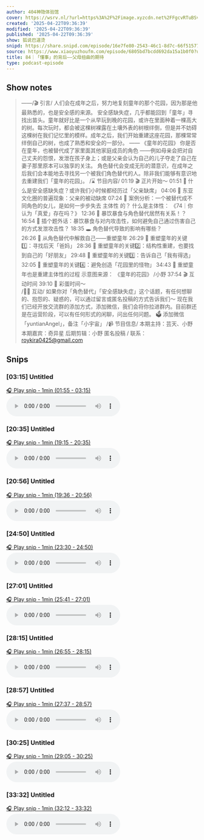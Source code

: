 ```yaml
---
author: 404神隐体验馆
cover: https://wsrv.nl/?url=https%3A%2F%2Fimage.xyzcdn.net%2FFgcvRTuBSvcaed0fE05NJfm7RElV.jpg&w=200&h=200
created: '2025-04-22T09:36:39'
modified: '2025-04-22T09:36:39'
published: '2025-04-22T09:36:39'
show: 狐说巴道烫
snipd: https://share.snipd.com/episode/16e7fe80-2543-46c1-8d7c-66f515774c34
source: https://www.xiaoyuzhoufm.com/episode/6805bd7bcdd692da15a1b0f0?utm_source=rss
title: 84｜「懂事」的背后——父母扭曲的期待
type: podcast-episode
---
```



## Show notes
> ——/🎬 引言/  人们会在成年之后，努力地复刻童年的那个花园，因为那是他最熟悉的，也是安全感的来源。  安全感缺失症，几乎都能回到「童年」寻找出苗头。童年就好比是一个从早玩到晚的花园，或许在里面种着一棵高大的树。每次玩时，都会被这棵树裸露在土壤外表的树根绊倒，但是并不妨碍这棵树在我们记忆里的模样。成年之后，我们开始重建这座花园，那棵常常绊倒自己的树，也成了熟悉和安全的一部分。   ——   《童年的花园》     你是否在童年，也被替代成了家里面其他家庭成员的角色 ——例如母亲会把对自己丈夫的怨恨，发泄在孩子身上；或是父亲会认为自己的儿子夺走了自己在妻子那里原本可以独享的关注。
> 角色替代会变成无形的潜意识，在成年之后我们会本能地去寻找另一个被我们角色替代的人。除非我们能够有意识地去重建我们「童年的花园」。
> /⌛️ 节目内容/  01:19 🎬 正片开始～
> 01:51 🌲 什么是安全感缺失症？或许我们小时候都经历过「父亲缺席」
> 04:06 🌲 东亚文化圈的普遍现象：父亲的被动缺席
> 07:24 🌰 案例分析：一个被替代成不同角色的女儿，是如何一步步失去  主体性  的？
> 什么是主体性： 《74｜你认为「真爱」存在吗？》   12:36 🍜 暴饮暴食与角色替代居然有关系！？
> 16:54 🙋 插个题外话：暴饮暴食与对内攻击性，如何避免自己通过伤害自己的方式发泄攻击性？
> 18:35 🕳️ 角色替代导致的影响有哪些？  
> 26:26 🌲 从角色替代中解救自己——重塑童年
> 26:29 🌲 重塑童年的关键1️⃣：寻找后天「爸妈」  28:36 🌲 重塑童年的关键2️⃣：结构性重建，也要找到自己的「好朋友」  29:48 🌲 重塑童年的关键3️⃣：告诉自己「我有得选」  32:05 🌲 重塑童年的关键4️⃣：避免创造「花园里的怪物」  34:43 🌲 重塑童年也是重建主体性的过程
> 示意图来源： 《童年的花园》 /小野
> 37:54 🎬 互动时间
> 39:10 🎉 彩蛋时间～  
> /🙋‍♀️ 互动/  如果你对「角色替代」「安全感缺失症」这个话题，有任何想聊的、抱怨的、疑惑的，可以通过留言或匿名投稿的方式告诉我们～
> 现在我们已经开放交流群的添加方式，添加微信，我们会将你拉进群内。目前群还是在运营阶段，可以有任何形式的闲聊，问出任何问题。 
> 🗳️ 添加微信「yuntianAngel」，备注「小宇宙」
> /📹 节目信息/  本期主持：芸天、小野 本期嘉宾：奇异星 后期剪辑：小野  匿名投稿 / 联系：roykira0425@gmail.com

## Snips
### [03:15] Untitled
[🎧 Play snip - 1min️ (01:55 - 03:15)](https://share.snipd.com/snip/4c84f0c9-c5cd-488d-9cff-c879bc34acbd)
<audio controls> <source src="https://dts-api.xiaoyuzhoufm.com/track/674fee29182d70c0f9b0ed92/6805bd7bcdd692da15a1b0f0/media.xyzcdn.net/674fee29182d70c0f9b0ed92/liQbMrvKhIEZsVVtNLDQFxsOU6kf.m4a#t=01:55,03:15"> </audio>
### [20:35] Untitled
[🎧 Play snip - 1min️ (19:15 - 20:35)](https://share.snipd.com/snip/0164ff27-bd4a-4303-aecf-a17a13de2185)
<audio controls> <source src="https://dts-api.xiaoyuzhoufm.com/track/674fee29182d70c0f9b0ed92/6805bd7bcdd692da15a1b0f0/media.xyzcdn.net/674fee29182d70c0f9b0ed92/liQbMrvKhIEZsVVtNLDQFxsOU6kf.m4a#t=19:15,20:35"> </audio>
### [20:56] Untitled
[🎧 Play snip - 1min️ (19:36 - 20:56)](https://share.snipd.com/snip/479f7036-25a3-43d6-9699-ff127bca2fb5)
<audio controls> <source src="https://dts-api.xiaoyuzhoufm.com/track/674fee29182d70c0f9b0ed92/6805bd7bcdd692da15a1b0f0/media.xyzcdn.net/674fee29182d70c0f9b0ed92/liQbMrvKhIEZsVVtNLDQFxsOU6kf.m4a#t=19:36,20:56"> </audio>
### [24:50] Untitled
[🎧 Play snip - 1min️ (23:30 - 24:50)](https://share.snipd.com/snip/9eae26a2-05b1-4aa7-9aca-0682e6e4dd87)
<audio controls> <source src="https://dts-api.xiaoyuzhoufm.com/track/674fee29182d70c0f9b0ed92/6805bd7bcdd692da15a1b0f0/media.xyzcdn.net/674fee29182d70c0f9b0ed92/liQbMrvKhIEZsVVtNLDQFxsOU6kf.m4a#t=23:30,24:50"> </audio>
### [27:01] Untitled
[🎧 Play snip - 1min️ (25:41 - 27:01)](https://share.snipd.com/snip/7f72b540-7de5-47dd-bff0-062969ae4e72)
<audio controls> <source src="https://dts-api.xiaoyuzhoufm.com/track/674fee29182d70c0f9b0ed92/6805bd7bcdd692da15a1b0f0/media.xyzcdn.net/674fee29182d70c0f9b0ed92/liQbMrvKhIEZsVVtNLDQFxsOU6kf.m4a#t=25:41,27:01"> </audio>
### [28:15] Untitled
[🎧 Play snip - 1min️ (26:55 - 28:15)](https://share.snipd.com/snip/275ab651-c366-4c46-80d8-4c0bc61caf4e)
<audio controls> <source src="https://dts-api.xiaoyuzhoufm.com/track/674fee29182d70c0f9b0ed92/6805bd7bcdd692da15a1b0f0/media.xyzcdn.net/674fee29182d70c0f9b0ed92/liQbMrvKhIEZsVVtNLDQFxsOU6kf.m4a#t=26:55,28:15"> </audio>
### [28:57] Untitled
[🎧 Play snip - 1min️ (27:37 - 28:57)](https://share.snipd.com/snip/199a1f1c-a597-48ba-98ce-8ebe7f4638bc)
<audio controls> <source src="https://dts-api.xiaoyuzhoufm.com/track/674fee29182d70c0f9b0ed92/6805bd7bcdd692da15a1b0f0/media.xyzcdn.net/674fee29182d70c0f9b0ed92/liQbMrvKhIEZsVVtNLDQFxsOU6kf.m4a#t=27:37,28:57"> </audio>
### [30:25] Untitled
[🎧 Play snip - 1min️ (29:05 - 30:25)](https://share.snipd.com/snip/02c598d3-4a69-4403-9a1b-a95df3eeb174)
<audio controls> <source src="https://dts-api.xiaoyuzhoufm.com/track/674fee29182d70c0f9b0ed92/6805bd7bcdd692da15a1b0f0/media.xyzcdn.net/674fee29182d70c0f9b0ed92/liQbMrvKhIEZsVVtNLDQFxsOU6kf.m4a#t=29:05,30:25"> </audio>
### [33:32] Untitled
[🎧 Play snip - 1min️ (32:12 - 33:32)](https://share.snipd.com/snip/50f44dab-2fca-44d9-98b4-5dd7ec9214d5)
<audio controls> <source src="https://dts-api.xiaoyuzhoufm.com/track/674fee29182d70c0f9b0ed92/6805bd7bcdd692da15a1b0f0/media.xyzcdn.net/674fee29182d70c0f9b0ed92/liQbMrvKhIEZsVVtNLDQFxsOU6kf.m4a#t=32:12,33:32"> </audio>
